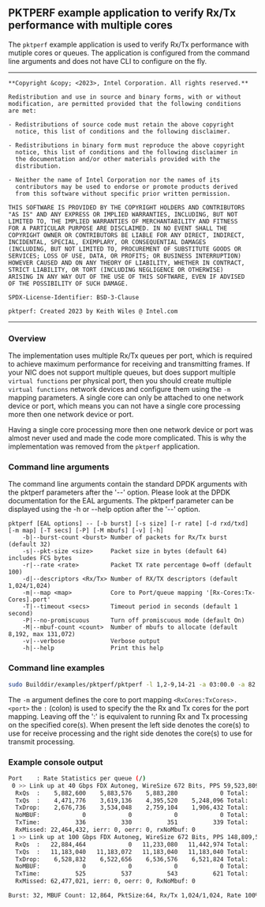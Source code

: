 ## PKTPERF example application to verify Rx/Tx performance with multiple cores

The `pktperf` example application is used to verify Rx/Tx performance with mutiple cores or queues. The application is configured from the command line arguments and does not have CLI to configure on the fly.

---
```console
**Copyright &copy; <2023>, Intel Corporation. All rights reserved.**

Redistribution and use in source and binary forms, with or without
modification, are permitted provided that the following conditions
are met:

- Redistributions of source code must retain the above copyright
  notice, this list of conditions and the following disclaimer.

- Redistributions in binary form must reproduce the above copyright
  notice, this list of conditions and the following disclaimer in
  the documentation and/or other materials provided with the
  distribution.

- Neither the name of Intel Corporation nor the names of its
  contributors may be used to endorse or promote products derived
  from this software without specific prior written permission.

THIS SOFTWARE IS PROVIDED BY THE COPYRIGHT HOLDERS AND CONTRIBUTORS
"AS IS" AND ANY EXPRESS OR IMPLIED WARRANTIES, INCLUDING, BUT NOT
LIMITED TO, THE IMPLIED WARRANTIES OF MERCHANTABILITY AND FITNESS
FOR A PARTICULAR PURPOSE ARE DISCLAIMED. IN NO EVENT SHALL THE
COPYRIGHT OWNER OR CONTRIBUTORS BE LIABLE FOR ANY DIRECT, INDIRECT,
INCIDENTAL, SPECIAL, EXEMPLARY, OR CONSEQUENTIAL DAMAGES
(INCLUDING, BUT NOT LIMITED TO, PROCUREMENT OF SUBSTITUTE GOODS OR
SERVICES; LOSS OF USE, DATA, OR PROFITS; OR BUSINESS INTERRUPTION)
HOWEVER CAUSED AND ON ANY THEORY OF LIABILITY, WHETHER IN CONTRACT,
STRICT LIABILITY, OR TORT (INCLUDING NEGLIGENCE OR OTHERWISE)
ARISING IN ANY WAY OUT OF THE USE OF THIS SOFTWARE, EVEN IF ADVISED
OF THE POSSIBILITY OF SUCH DAMAGE.

SPDX-License-Identifier: BSD-3-Clause

pktperf: Created 2023 by Keith Wiles @ Intel.com
```
---

### Overview

The implementation uses multiple Rx/Tx queues per port, which is required to achieve maximum performance for receiving and transmitting frames. If your NIC does not support multiple queues, but does support multiple `virtual functions` per physical port, then you should create multiple `virtual functions` network devices and configure them using the `-m` mapping parameters. A single core can only be attached to one network device or port, which means you can not have a single core processing more then one network device or port.

Having a single core processing more then one network device or port was almost never used and made the code more complicated. This is why the implementation was removed from the `pktperf` application.

### Command line arguments

The command line arguments contain the standard DPDK arguments with the pktperf parameters after the '--' option. Please look at the DPDK documentation for the EAL arguments. The pktperf parameter can be displayed using the -h or --help option after the '--' option.

```console
pktperf [EAL options] -- [-b burst] [-s size] [-r rate] [-d rxd/txd] [-m map] [-T secs] [-P] [-M mbufs] [-v] [-h]
	-b|--burst-count <burst> Number of packets for Rx/Tx burst (default 32)
	-s|--pkt-size <size>     Packet size in bytes (default 64) includes FCS bytes
	-r|--rate <rate>         Packet TX rate percentage 0=off (default 100)
	-d|--descriptors <Rx/Tx> Number of RX/TX descriptors (default 1,024/1,024)
	-m|--map <map>           Core to Port/queue mapping '[Rx-Cores:Tx-Cores].port'
	-T|--timeout <secs>      Timeout period in seconds (default 1 second)
	-P|--no-promiscuous      Turn off promiscuous mode (default On)
	-M|--mbuf-count <count>  Number of mbufs to allocate (default 8,192, max 131,072)
	-v|--verbose             Verbose output
	-h|--help                Print this help
```
### Command line examples

```bash
sudo Builddir/examples/pktperf/pktperf -l 1,2-9,14-21 -a 03:00.0 -a 82:00.0 -- -T 1 -b 32 -s 64 -r 100 -m "2-5:6-9.0" -m "14-17:18-21.1"
```

The `-m` argument defines the core to port mapping `<RxCores:TxCores>.<port>` the `:` (colon) is used to specify the the Rx and Tx cores for the port mapping. Leaving off the ':' is equivalent to running Rx and Tx processing on the specified core(s). When present the left side denotes the core(s) to use for receive processing and the right side denotes the core(s) to use for transmit processing.

### Example console output

```bash
Port    : Rate Statistics per queue (/)
 0 >> Link up at 40 Gbps FDX Autoneg, WireSize 672 Bits, PPS 59,523,809, Cycles/Burst 5,120
  RxQs  :    5,882,600    5,883,576    5,883,280            0 Total:   17,649,456
  TxQs  :    4,471,776    3,619,136    4,395,520    5,248,096 Total:   17,734,528
  TxDrop:    2,676,736    3,534,048    2,759,104    1,906,432 Total:   10,876,320
  NoMBUF:            0            0            0            0 Total:            0
  TxTime:          336          330          351          339 Total:        1,356
  RxMissed: 22,464,432, ierr: 0, oerr: 0, rxNoMbuf: 0
 1 >> Link up at 100 Gbps FDX Autoneg, WireSize 672 Bits, PPS 148,809,523, Cycles/Burst 2,048
  RxQs  :   22,884,464            0   11,233,080   11,442,974 Total:   45,560,518
  TxQs  :   11,183,040   11,183,072   11,183,040   11,183,040 Total:   44,732,192
  TxDrop:    6,528,832    6,522,656    6,536,576    6,521,824 Total:   26,109,888
  NoMBUF:            0            0            0            0 Total:            0
  TxTime:          525          537          543          621 Total:        2,226
  RxMissed: 62,477,021, ierr: 0, oerr: 0, RxNoMbuf: 0

Burst: 32, MBUF Count: 12,864, PktSize:64, Rx/Tx 1,024/1,024, Rate 100%
```
